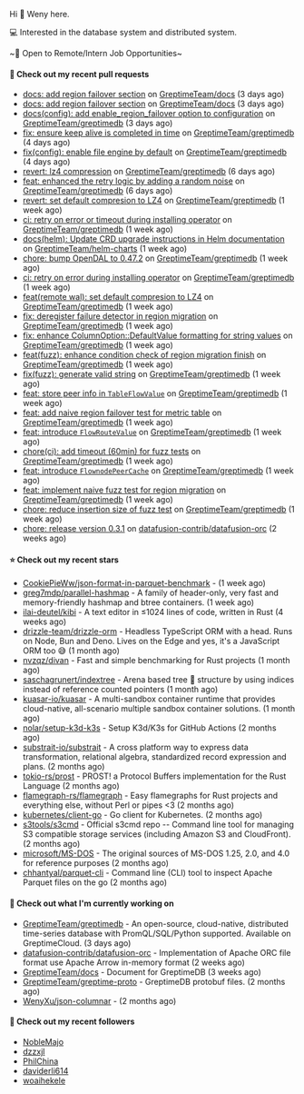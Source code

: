 Hi 👋 Weny here.

💻 Interested in the database system and distributed system.

~🍺 Open to Remote/Intern Job Opportunities~

#### 🔨 Check out my recent pull requests

- [docs: add region failover section](https://github.com/GreptimeTeam/docs/pull/1056) on [GreptimeTeam/docs](https://github.com/GreptimeTeam/docs) (3 days ago)
- [docs: add region failover section](https://github.com/GreptimeTeam/docs/pull/1055) on [GreptimeTeam/docs](https://github.com/GreptimeTeam/docs) (3 days ago)
- [docs(config): add enable_region_failover option to configuration](https://github.com/GreptimeTeam/greptimedb/pull/4355) on [GreptimeTeam/greptimedb](https://github.com/GreptimeTeam/greptimedb) (3 days ago)
- [fix: ensure keep alive is completed in time](https://github.com/GreptimeTeam/greptimedb/pull/4349) on [GreptimeTeam/greptimedb](https://github.com/GreptimeTeam/greptimedb) (4 days ago)
- [fix(config): enable file engine by default](https://github.com/GreptimeTeam/greptimedb/pull/4345) on [GreptimeTeam/greptimedb](https://github.com/GreptimeTeam/greptimedb) (4 days ago)
- [revert: lz4 compression](https://github.com/GreptimeTeam/greptimedb/pull/4329) on [GreptimeTeam/greptimedb](https://github.com/GreptimeTeam/greptimedb) (6 days ago)
- [feat: enhanced the retry logic by adding a random noise](https://github.com/GreptimeTeam/greptimedb/pull/4320) on [GreptimeTeam/greptimedb](https://github.com/GreptimeTeam/greptimedb) (6 days ago)
- [revert: set default compresion to LZ4](https://github.com/GreptimeTeam/greptimedb/pull/4312) on [GreptimeTeam/greptimedb](https://github.com/GreptimeTeam/greptimedb) (1 week ago)
- [ci: retry on error or timeout during installing operator](https://github.com/GreptimeTeam/greptimedb/pull/4308) on [GreptimeTeam/greptimedb](https://github.com/GreptimeTeam/greptimedb) (1 week ago)
- [docs(helm): Update CRD upgrade instructions in Helm documentation](https://github.com/GreptimeTeam/helm-charts/pull/138) on [GreptimeTeam/helm-charts](https://github.com/GreptimeTeam/helm-charts) (1 week ago)
- [chore: bump OpenDAL to 0.47.2](https://github.com/GreptimeTeam/greptimedb/pull/4297) on [GreptimeTeam/greptimedb](https://github.com/GreptimeTeam/greptimedb) (1 week ago)
- [ci: retry on error during installing operator](https://github.com/GreptimeTeam/greptimedb/pull/4295) on [GreptimeTeam/greptimedb](https://github.com/GreptimeTeam/greptimedb) (1 week ago)
- [feat(remote wal): set default compresion to LZ4](https://github.com/GreptimeTeam/greptimedb/pull/4294) on [GreptimeTeam/greptimedb](https://github.com/GreptimeTeam/greptimedb) (1 week ago)
- [fix: deregister failure detector in region migration](https://github.com/GreptimeTeam/greptimedb/pull/4293) on [GreptimeTeam/greptimedb](https://github.com/GreptimeTeam/greptimedb) (1 week ago)
- [fix: enhance ColumnOption::DefaultValue formatting for string values](https://github.com/GreptimeTeam/greptimedb/pull/4287) on [GreptimeTeam/greptimedb](https://github.com/GreptimeTeam/greptimedb) (1 week ago)
- [feat(fuzz): enhance condition check of region migration finish](https://github.com/GreptimeTeam/greptimedb/pull/4283) on [GreptimeTeam/greptimedb](https://github.com/GreptimeTeam/greptimedb) (1 week ago)
- [fix(fuzz): generate valid string](https://github.com/GreptimeTeam/greptimedb/pull/4281) on [GreptimeTeam/greptimedb](https://github.com/GreptimeTeam/greptimedb) (1 week ago)
- [feat: store peer info in `TableFlowValue`](https://github.com/GreptimeTeam/greptimedb/pull/4280) on [GreptimeTeam/greptimedb](https://github.com/GreptimeTeam/greptimedb) (1 week ago)
- [feat: add naive region failover test for metric table](https://github.com/GreptimeTeam/greptimedb/pull/4269) on [GreptimeTeam/greptimedb](https://github.com/GreptimeTeam/greptimedb) (1 week ago)
- [feat: introduce `FlowRouteValue`](https://github.com/GreptimeTeam/greptimedb/pull/4263) on [GreptimeTeam/greptimedb](https://github.com/GreptimeTeam/greptimedb) (1 week ago)
- [chore(ci): add timeout (60min) for fuzz tests](https://github.com/GreptimeTeam/greptimedb/pull/4255) on [GreptimeTeam/greptimedb](https://github.com/GreptimeTeam/greptimedb) (1 week ago)
- [feat: introduce `FlownodePeerCache`](https://github.com/GreptimeTeam/greptimedb/pull/4254) on [GreptimeTeam/greptimedb](https://github.com/GreptimeTeam/greptimedb) (1 week ago)
- [feat: implement naive fuzz test for region migration](https://github.com/GreptimeTeam/greptimedb/pull/4252) on [GreptimeTeam/greptimedb](https://github.com/GreptimeTeam/greptimedb) (1 week ago)
- [chore: reduce insertion size of fuzz test](https://github.com/GreptimeTeam/greptimedb/pull/4243) on [GreptimeTeam/greptimedb](https://github.com/GreptimeTeam/greptimedb) (1 week ago)
- [chore: release version 0.3.1](https://github.com/datafusion-contrib/datafusion-orc/pull/109) on [datafusion-contrib/datafusion-orc](https://github.com/datafusion-contrib/datafusion-orc) (2 weeks ago)

#### ⭐ Check out my recent stars

- [CookiePieWw/json-format-in-parquet-benchmark](https://github.com/CookiePieWw/json-format-in-parquet-benchmark) -  (1 week ago)
- [greg7mdp/parallel-hashmap](https://github.com/greg7mdp/parallel-hashmap) - A family of header-only, very fast and memory-friendly hashmap and btree containers. (1 week ago)
- [ilai-deutel/kibi](https://github.com/ilai-deutel/kibi) - A text editor in ≤1024 lines of code, written in Rust (4 weeks ago)
- [drizzle-team/drizzle-orm](https://github.com/drizzle-team/drizzle-orm) - Headless TypeScript ORM with a head. Runs on Node, Bun and Deno. Lives on the Edge and yes, it&#39;s a JavaScript ORM too 😅 (1 month ago)
- [nvzqz/divan](https://github.com/nvzqz/divan) - Fast and simple benchmarking for Rust projects (1 month ago)
- [saschagrunert/indextree](https://github.com/saschagrunert/indextree) - Arena based tree 🌲 structure by using indices instead of reference counted pointers (1 month ago)
- [kuasar-io/kuasar](https://github.com/kuasar-io/kuasar) - A multi-sandbox container runtime that provides cloud-native, all-scenario multiple sandbox container solutions. (1 month ago)
- [nolar/setup-k3d-k3s](https://github.com/nolar/setup-k3d-k3s) - Setup K3d/K3s for GitHub Actions (2 months ago)
- [substrait-io/substrait](https://github.com/substrait-io/substrait) - A cross platform way to express data transformation, relational algebra, standardized record expression and plans. (2 months ago)
- [tokio-rs/prost](https://github.com/tokio-rs/prost) - PROST! a Protocol Buffers implementation for the Rust Language (2 months ago)
- [flamegraph-rs/flamegraph](https://github.com/flamegraph-rs/flamegraph) - Easy flamegraphs for Rust projects and everything else, without Perl or pipes &lt;3 (2 months ago)
- [kubernetes/client-go](https://github.com/kubernetes/client-go) - Go client for Kubernetes. (2 months ago)
- [s3tools/s3cmd](https://github.com/s3tools/s3cmd) - Official s3cmd repo -- Command line tool for managing S3 compatible storage services (including Amazon S3 and CloudFront). (2 months ago)
- [microsoft/MS-DOS](https://github.com/microsoft/MS-DOS) - The original sources of MS-DOS 1.25, 2.0, and 4.0 for reference purposes (2 months ago)
- [chhantyal/parquet-cli](https://github.com/chhantyal/parquet-cli) - Command line (CLI) tool to inspect Apache Parquet files on the go (2 months ago)

#### 👷 Check out what I'm currently working on

- [GreptimeTeam/greptimedb](https://github.com/GreptimeTeam/greptimedb) - An open-source, cloud-native, distributed time-series database with PromQL/SQL/Python supported. Available on GreptimeCloud. (3 days ago)
- [datafusion-contrib/datafusion-orc](https://github.com/datafusion-contrib/datafusion-orc) - Implementation of Apache ORC file format use Apache Arrow in-memory format (2 weeks ago)
- [GreptimeTeam/docs](https://github.com/GreptimeTeam/docs) - Document for GreptimeDB (3 weeks ago)
- [GreptimeTeam/greptime-proto](https://github.com/GreptimeTeam/greptime-proto) - GreptimeDB protobuf files. (2 months ago)
- [WenyXu/json-columnar](https://github.com/WenyXu/json-columnar) -  (2 months ago)

#### 👯 Check out my recent followers

- [NobleMajo](https://github.com/NobleMajo)
- [dzzxjl](https://github.com/dzzxjl)
- [PhilChina](https://github.com/PhilChina)
- [daviderli614](https://github.com/daviderli614)
- [woaihekele](https://github.com/woaihekele)


